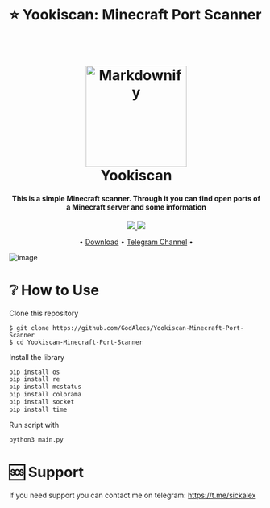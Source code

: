 # ⭐ Yookiscan: Minecraft Port Scanner

<h1 align="center">
  <br>
  <img src="https://github.com/GodAlecs/Yookiscan-Minecraft-Port-Scanner/blob/bd25320f749508258928004b973a986aa0dae850/img/logo.png" alt="Markdownify" width="200">
  <br>
  Yookiscan
  <br>
</h1>

<h4 align="center">This is a simple Minecraft scanner. Through it you can find open ports of a Minecraft server and some information</h4>

<p align="center">
  <a href="https://t.me/GodAlecs">
    <img src="https://img.shields.io/badge/🆘-Contact Me-red.svg?maxAge=2592000&amp;style=flat">
  </a>
  <a href="https://www.paypal.me/HyperlegacyBot">
    <img src="https://img.shields.io/badge/€-PayPal-orange.svg?maxAge=2592000&amp;style=flat">
  </a>
</p>

<p align="center">
  • <a href="https://github.com/GodAlecs/Yookiscan-Minecraft-Port-Scanner/releases/tag/Scanner">Download</a> •
  <a href="https://t.me/godalecsit">Telegram Channel</a> •
</p>

![image](https://user-images.githubusercontent.com/98915675/209789777-b372dde6-82b8-4c66-b745-abf265eb0aaa.png)

# ❔ How to Use
Clone this repository
```shell
$ git clone https://github.com/GodAlecs/Yookiscan-Minecraft-Port-Scanner
$ cd Yookiscan-Minecraft-Port-Scanner
```
Install the library
```python
pip install os
pip install re
pip install mcstatus
pip install colorama
pip install socket
pip install time
```
Run script with
```python
python3 main.py
```
# 🆘️ Support
If you need support you can contact me on telegram: https://t.me/sickalex
